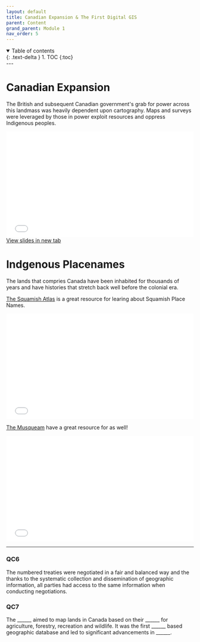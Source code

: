```yaml
---
layout: default
title: Canadian Expansion & The First Digital GIS
parent: Content
grand_parent: Module 1
nav_order: 5
---
```


<details open markdown="block">
  <summary>
    Table of contents
  </summary>
  {: .text-delta }
1. TOC
{:toc}
</details>
---

# Canadian Expansion

The British and subsequent Canadian government's grab for power across this landmass was heavily dependent upon cartography.  Maps and surveys were leveraged by those in power exploit resources and oppress Indigenous peoples.

<div style="overflow: hidden;
  padding-top: 56.25%;
  position: relative">
  <iframe src="content/CanadianExpansion.html" title="Processes" scrolling="no" frameborder="0"
    style="border: 0;
   height: 100%;
   left: 0;
   position: absolute;
   top: 0;
   width: 100%;">
   <p>Your browser does not support iframes.</p>
 </iframe>
</div>
<a href="content/CanadianExpansion.html" target="_blank">View slides in new tab</a>

# Indgenous Placenames

The lands that compries Canada have been inhabited for thousands of years and have histories that stretch back well before the colonial era.


<a href="http://squamishatlas.com/?fbclid=IwAR3JfkUeATF22zPFi9BCo-S6BrOudMQeFSO3_r3iar6JGj0XYf1qTOQ92zE#" target="_blank">The Squamish Atlas</a> is a great resource for learing about Squamish Place Names.
<div style="overflow: hidden;
  padding-top: 56.25%;
  position: relative">
  <iframe src="content/images/squamish_atlas.png" title="Processes" scrolling="no" frameborder="0"
    style="border: 0;
   height: 100%;
   left: 0;
   position: absolute;
   top: 0;
   width: 100%;">
   <p>Your browser does not support iframes.</p>
 </iframe>
</div>

<a href="https://placenamemap.musqueam.bc.ca/?fbclid=IwAR1dWYuotXFkmwJzidy2ayrlPy4NvvnRBuOnUeyoSqsRiZpt5blWhxeFR0I" target="_blank">The Musqueam</a> have a great resource for as well!
<div style="overflow: hidden;
  padding-top: 56.25%;
  position: relative">
  <iframe src="content/images/musqueam_atlas.png" title="Processes" scrolling="no" frameborder="0"
    style="border: 0;
   height: 100%;
   left: 0;
   position: absolute;
   top: 0;
   width: 100%;">
   <p>Your browser does not support iframes.</p>
 </iframe>
</div>

---

### QC6

The numbered treaties were negotiated in a fair and balanced way and the thanks to the systematic collection and dissemination of geographic information, all parties had access to the same information when conducting negotiations.  


### QC7

The ______ aimed to map lands in Canada based on their ______ for agriculture, forestry, recreation and wildlife.  It was the first ______ based geographic database and led to significant advancements in ______.
